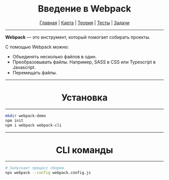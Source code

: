 <div align="center">

# Введение в Webpack

[Главная](https://github.com/dollaween/junior-roadmap/)
|
[Карта](/roadmap/README.md)
|
[Теория](/theory/README.md)
|
[Тесты](/tests/README.md)
|
[Задачи](/tasks/README.md)

</div>

---

**Webpack** — это инструмент, который помогает собирать проекты.

С помощью Webpack можно:
- Объединять несколько файлов в один.
- Преобразовывать файлы. Например, SASS в CSS или Typescript в Javascript.
- Перемещать файлы.

---

<div align="center">

# Установка

</div>

---

```bash
mkdir webpack-demo
npm init
npm i webpack webpack-cli
```

---

<div align="center">

# CLI команды

</div>

---

```bash
# Запускает процесс сборки
npx webpack --config webpack.config.js
```


